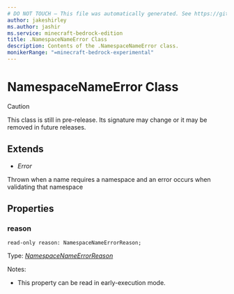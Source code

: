 ```yaml
---
# DO NOT TOUCH — This file was automatically generated. See https://github.com/mojang/minecraftapidocsgenerator to modify descriptions, examples, etc.
author: jakeshirley
ms.author: jashir
ms.service: minecraft-bedrock-edition
title: .NamespaceNameError Class
description: Contents of the .NamespaceNameError class.
monikerRange: "=minecraft-bedrock-experimental"
---
```

# NamespaceNameError Class

> [!CAUTION]
> This class is still in pre-release.  Its signature may change or it may be removed in future releases.

## Extends
- *Error*

Thrown when a name requires a namespace and an error occurs when validating that namespace

## Properties

### **reason**
`read-only reason: NamespaceNameErrorReason;`

Type: [*NamespaceNameErrorReason*](NamespaceNameErrorReason.md)

Notes:
  - This property can be read in early-execution mode.
